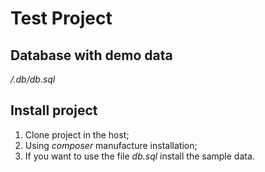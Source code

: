 Test Project
========================

Database with demo data
-------------

*/.db/db.sql*

Install project
-------------

1. Clone project in the host;
2. Using *composer* manufacture installation;
3. If you want to use the file *db.sql* install the sample data.